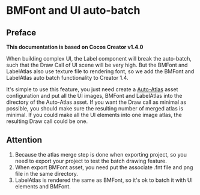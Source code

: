 # BMFont and UI auto-batch

## Preface

**This documentation is based on Cocos Creator v1.4.0**

When building complex UI, the Label component will break the auto-batch, such that the Draw Call of UI scene will be very high.
But the BMFont and LabelAtlas also use texture file to rendering font, so we add the BMFont and LabelAtlas auto batch functionality to Creator 1.4.

It's simple to use this feature, you just need create a [Auto-Atlas](../asset-workflow/auto-atlas.html) asset configuration and put all the UI images,
BMFont and LabelAtlas into the directory of the Auto-Atlas asset. If you want the Draw call as minimal as possible, you should make sure the resulting 
number of merged atlas is minimal. If you could make all the UI elements into one image atlas, the resulting Draw call could be one.


## Attention
1. Because the atlas merge step is done when exporting project, so you need to export your project to test the batch drawing feature.
2. When export BMFont asset, you need put the associate .fnt file and png file in the same directory.
3. LabelAtlas is rendered the same as BMFont, so it's ok to batch it with UI elements and BMFont.
